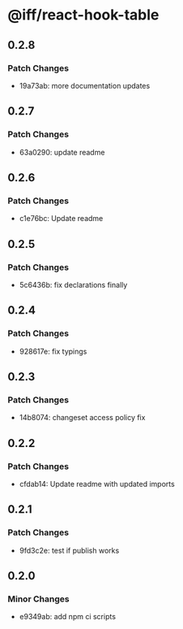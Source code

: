 # @iff/react-hook-table

## 0.2.8

### Patch Changes

- 19a73ab: more documentation updates

## 0.2.7

### Patch Changes

- 63a0290: update readme

## 0.2.6

### Patch Changes

- c1e76bc: Update readme

## 0.2.5

### Patch Changes

- 5c6436b: fix declarations finally

## 0.2.4

### Patch Changes

- 928617e: fix typings

## 0.2.3

### Patch Changes

- 14b8074: changeset access policy fix

## 0.2.2

### Patch Changes

- cfdab14: Update readme with updated imports

## 0.2.1

### Patch Changes

- 9fd3c2e: test if publish works

## 0.2.0

### Minor Changes

- e9349ab: add npm ci scripts
